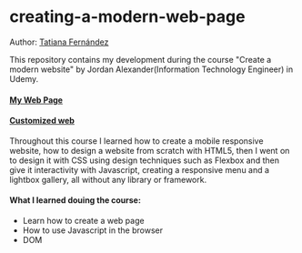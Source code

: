 # creating-a-modern-web-page
Author: [Tatiana Fernández](https://www.linkedin.com/in/tatiana-fern%C3%A1ndez-846b6a230/)

This repository contains my development during the course "Create a modern website" by Jordan Alexander(Information Technology Engineer) in Udemy.

#### [My Web Page](https://titania792.github.io/creating-a-modern-web-page/index.html)
#### [Customized web](https://titania792.github.io/creating-a-modern-web-page/customized.html)

Throughout this course I learned how to create a mobile responsive website, how to design a website from scratch with HTML5, then I went on to design it with CSS using design techniques such as Flexbox and then give it interactivity with Javascript, creating a responsive menu and a lightbox gallery, all without any library or framework.

#### What I learned douing the course:
- Learn how to create a web page
- How to use Javascript in the browser
- DOM
